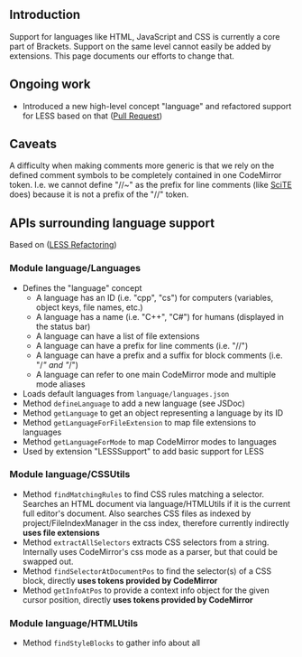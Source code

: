 ## Introduction
Support for languages like HTML, JavaScript and CSS is currently a core part of Brackets. Support on the same level cannot easily be added by extensions. This page documents our efforts to change that.

## Ongoing work
- Introduced a new high-level concept "language" and refactored support for LESS based on that ([Pull Request](https://github.com/adobe/brackets/pull/2844))

## Caveats
A difficulty when making comments more generic is that we rely on the defined comment symbols to be completely contained in one CodeMirror token. I.e. we cannot define "//~" as the prefix for line comments (like [SciTE](http://www.scintilla.org/SciTE.html) does) because it is not a prefix of the "//" token.

## APIs surrounding language support
Based on ([LESS Refactoring](https://github.com/adobe/brackets/pull/2844))

### Module language/Languages

* Defines the "language" concept
  * A language has an ID (i.e. "cpp", "cs") for computers (variables, object keys, file names, etc.)
  * A language has a name (i.e. "C++", "C#") for humans (displayed in the status bar)
  * A language can have a list of file extensions
  * A language can have a prefix for line comments (i.e. "//")
  * A language can have a prefix and a suffix for block comments (i.e. "/*" and "*/")
  * A language can refer to one main CodeMirror mode and multiple mode aliases
* Loads default languages from `language/languages.json`
* Method `defineLanguage` to add a new language (see JSDoc)
* Method `getLanguage` to get an object representing a language by its ID
* Method `getLanguageForFileExtension` to map file extensions to languages
* Method `getLanguageForMode` to map CodeMirror modes to languages
* Used by extension "LESSSupport" to add basic support for LESS

### Module language/CSSUtils

* Method `findMatchingRules` to find CSS rules matching a selector. Searches an HTML document via language/HTMLUtils if it is the current full editor's document. Also searches CSS files as indexed by project/FileIndexManager in the css index, therefore currently indirectly **uses file extensions**
* Method `extractAllSelectors` extracts CSS selectors from a string. Internally uses CodeMirror's css mode as a parser, but that could be swapped out.
* Method `findSelectorAtDocumentPos` to find the selector(s) of a CSS block, directly **uses tokens provided by CodeMirror**
* Method `getInfoAtPos` to provide a context info object for the given cursor position, directly **uses tokens provided by CodeMirror**

### Module language/HTMLUtils

* Method `findStyleBlocks` to gather info about all <style> blocks in an HTML document, directly **uses tokens provided by CodeMirror** 

### Module language/JSLintUtils

* Method `run` to run JSLint on the current document. Checks if the extension is one of .js, .htm or .html, therefore **uses file extensions**. Otherwise uses JSLint internally which could be swapped out.

### Module language/JSUtils

* Method `findAllMatchingFunctionsInText` to find all instances of a function name in a string of code. Internally uses CodeMirror's javascript mode as a parser, but that could be swapped out.
* Method `findMatchingFunctions` to find all functions with a specified name within a set of files. Only uses files ending with ".js", i.e. **uses file extensions**

### Module project/FileIndexManager

* Maintains an index called "css" using only files ending with ".css", i.e. **uses file extensions**

### Module search/QuickOpen

* Method `addQuickOpenPlugin`
* **Uses file extensions**
* Used by extensions "QuickOpenCSS", "QuickOpenHTML" and "QuickOpenJavaScript"
* Extension "QuickOpenCSS" uses module language/CSSUtils


## Notes

### Features we think should be able to be built as plug-ins
_From the [Extensibility Proposal](https://zerowing.corp.adobe.com/display/brackets/Extensibility+Proposal)_
- Access to code model
- Quick open / go to symbol
- Index files/code (background process)
- Better code hinting for "supported" languages (e.g. for a particular framework)
- JSLint tools
- Inline editor providers (e.g. CSS gradient editor)
- Language-specific search and replace (e.g. HTML tag search and replace)
- Code cleanup / refactoring tools

### LiveDevelopment considerations
* What hooks would need to be added where to allow extension-based language support?  
  _LiveDevelopment.registerDocumentClass(...)_
* What behavior would need to be configurable by extensions?  
  _turning off auto-reload for LESS files, configuring CodeMirror_
* What deployment scenarios do we want to support?  
  _Dynamic client-side, dynamic server-side, static server-side?_
* Do we need to integrate with 3rd-party build tools?  
  _I.e. run ant/cake/... when changing a LESS file to initiate compliation to CSS_
* Do we need a specification to delegate compilation to an existing server?  
  _The server might use a compiler written in a language other than JS, or might use a JS compiler with specific options that can't be easily extracted_
* What can we support without impacting performance too much?  
  _Running a build tool for every character entered will not work_
* How should the user configure Brackets to support server-side compilation?  
  _What file needs to be compiled how when changed - setting for the entire project or a subdirectory? Exceptions for single files?_
* How do we deal with distributed files?  
  _LESS supports including other LESS files, so changes to these should trigger compilation of the master file_